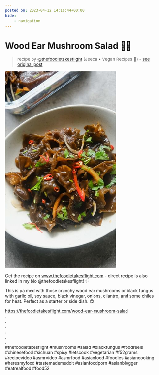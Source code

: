 ```yaml
---
posted on: 2023-04-12 14:16:44+00:00
hide:
    - navigation
---
```


# Wood Ear Mushroom Salad 🍄🥗 

> recipe by [@thefoodietakesflight](https://www.instagram.com/thefoodietakesflight/) 
(Jeeca • Vegan Recipes 🥢) - [see original post](https://instagram.com/p/Cq8Ggq0pP_0)

![](../img/thefoodietakesflight_12-04-2023_1404.png)

  
Get the recipe on www.thefoodietakesflight.com - direct recipe is also linked in my bio @thefoodietakesflight! ✨  
  
This is pa med with those crunchy wood ear mushrooms or black fungus with garlic oil, soy sauce, black vinegar, onions, cilantro, and some chiles for heat. Perfect as a starter or side dish. 😋  
  
https://thefoodietakesflight.com/wood-ear-mushroom-salad  
.  
.  
.  
.  
.  
.  
\#thefoodietakesflight \#mushrooms \#salad \#blackfungus \#foodreels \#chinesefood \#sichuan \#spicy \#letscook \#vegetarian \#f52grams \#recipevideo \#asmrvideo \#asmrfood \#asianfood \#foodies \#asiancooking \#heresmyfood \#tastemademedoit \#asianfoodporn \#asianblogger \#eatrealfood \#food52   